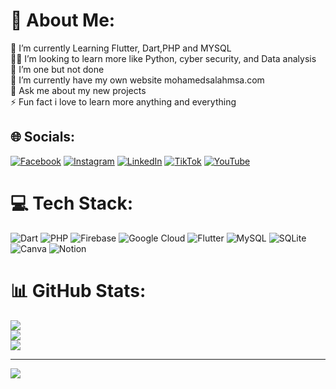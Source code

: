 
# 💫 About Me:
🔭 I’m currently Learning Flutter, Dart,PHP and MYSQL<br>🤲😎 I’m looking to learn more like Python, cyber security, and Data analysis <br>🤝 I’m one but not done<br>🤫 I’m currently have my own website <a>mohamedsalahmsa.com</a> <br>💬 Ask me about my new projects <br>⚡ Fun fact i love to learn more anything and everything 


## 🌐 Socials:
[![Facebook](https://img.shields.io/badge/Facebook-%231877F2.svg?logo=Facebook&logoColor=white)](https://facebook.com/Mr.Developer ) [![Instagram](https://img.shields.io/badge/Instagram-%23E4405F.svg?logo=Instagram&logoColor=white)](https://instagram.com/mr.developer_msa) [![LinkedIn](https://img.shields.io/badge/LinkedIn-%230077B5.svg?logo=linkedin&logoColor=white)](https://linkedin.com/in/https://www.linkedin.com/in/mohamed-salah-464431117) [![TikTok](https://img.shields.io/badge/TikTok-%23000000.svg?logo=TikTok&logoColor=white)](https://tiktok.com/@mr.developer_msa) [![YouTube](https://img.shields.io/badge/YouTube-%23FF0000.svg?logo=YouTube&logoColor=white)](https://youtube.com/c/UCSwfxAHtnu0b-2YR7rV8Bsw) 

# 💻 Tech Stack:
![Dart](https://img.shields.io/badge/dart-%230175C2.svg?style=for-the-badge&logo=dart&logoColor=white) ![PHP](https://img.shields.io/badge/php-%23777BB4.svg?style=for-the-badge&logo=php&logoColor=white) ![Firebase](https://img.shields.io/badge/firebase-%23039BE5.svg?style=for-the-badge&logo=firebase) ![Google Cloud](https://img.shields.io/badge/Google%20Cloud-%234285F4.svg?style=for-the-badge&logo=google-cloud&logoColor=white) ![Flutter](https://img.shields.io/badge/Flutter-%2302569B.svg?style=for-the-badge&logo=Flutter&logoColor=white) ![MySQL](https://img.shields.io/badge/mysql-%2300f.svg?style=for-the-badge&logo=mysql&logoColor=white) ![SQLite](https://img.shields.io/badge/sqlite-%2307405e.svg?style=for-the-badge&logo=sqlite&logoColor=white) ![Canva](https://img.shields.io/badge/Canva-%2300C4CC.svg?style=for-the-badge&logo=Canva&logoColor=white) ![Notion](https://img.shields.io/badge/Notion-%23000000.svg?style=for-the-badge&logo=notion&logoColor=white)
# 📊 GitHub Stats:
![](https://github-readme-stats.vercel.app/api?username=Mohamedsalahabdella&theme=blueberry&hide_border=false&include_all_commits=true&count_private=true)<br/>
![](https://github-readme-streak-stats.herokuapp.com/?user=Mohamedsalahabdella&theme=blueberry&hide_border=false)<br/>
![](https://github-readme-stats.vercel.app/api/top-langs/?username=Mohamedsalahabdella&theme=blueberry&hide_border=false&include_all_commits=true&count_private=true&layout=compact)

---
[![](https://visitcount.itsvg.in/api?id=Mohamedsalahabdella&icon=6&color=9)](https://visitcount.itsvg.in)

<!-- Proudly created with GPRM ( https://gprm.itsvg.in ) -->
